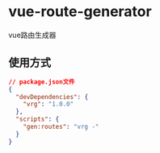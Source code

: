 # vue-route-generator
vue路由生成器


## 使用方式

```json
// package.json文件
{
  "devDependencies": {
    "vrg": "1.0.0"
  },
  "scripts": {
    "gen:routes": "vrg -"
  }
}
```

```
```